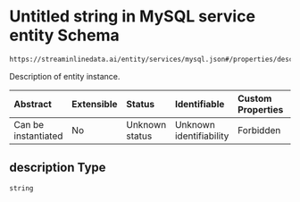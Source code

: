 # Untitled string in MySQL service entity Schema

```txt
https://streaminlinedata.ai/entity/services/mysql.json#/properties/description
```

Description of entity instance.

| Abstract            | Extensible | Status         | Identifiable            | Custom Properties | Additional Properties | Access Restrictions | Defined In                                                                     |
| :------------------ | :--------- | :------------- | :---------------------- | :---------------- | :-------------------- | :------------------ | :----------------------------------------------------------------------------- |
| Can be instantiated | No         | Unknown status | Unknown identifiability | Forbidden         | Allowed               | none                | [mySQL.json*](../out/schema/entity/services/mySQL.json "open original schema") |

## description Type

`string`
